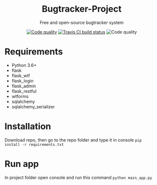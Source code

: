 <h1 align="center">Bugtracker-Project</h1>
<p align="center">Free and open-source bugtracker system</p>

<p align="center">
    <a href="https://app.codacy.com/manual/SadnessPWNZ/Bugtracker-Project/dashboard"><img alt="Code quality" src="https://api.codacy.com/project/badge/Grade/96412126c20b4dea923dc4759ddb877c"></a>
    <a href="https://travis-ci.org/SadnessPWNZ/Bugtracker-Project"><img alt="Travis CI build status" src="https://travis-ci.org/SadnessPWNZ/Bugtracker-Project.svg?branch=master"></a>
    <img alt="Code quality" src="https://github.com/SadnessPWNZ/Bugtracker-Project/workflows/Python%20application/badge.svg">
</p>

<h1>Requirements</h1>
<ul>
    <li>Python 3.6+</li>
    <li>flask</li>
    <li>flask_wtf</li>
    <li>flask_login</li>
    <li>flask_admin</li>
    <li>flask_restful</li>
    <li>wtforms</li>
    <li>sqlalchemy</li>
    <li>sqlalchemy_serializer</li>
</ul>
<h1>Installation</h1>

Download repo, then go to the repo folder and type it in console
```pip install -r requirements.txt```

<h1>Run app</h1>

In project folder open console and run this command ``python main_app.py``

